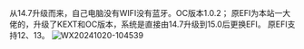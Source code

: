 从14.7升级而来，自己电脑没有WIFI没有蓝牙。OC版本1.0.2；
原EFI为本站一大佬的，升级了KEXT和OC版本，系统是直接由14.7升级到15.0后更换EFI。
原EFI支持12、13。
![WX20241020-104539](https://github.com/user-attachments/assets/7b0d0473-34c2-4352-b685-d6f2b7a39a8f)
